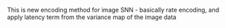 This is new encoding method for image SNN - basically rate encoding, and apply latency term from the variance map of the image data
